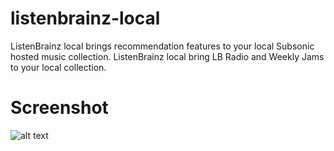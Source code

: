 # listenbrainz-local

ListenBrainz local brings recommendation features to your local Subsonic hosted music collection. ListenBrainz local
bring LB Radio and Weekly Jams to your local collection.


# Screenshot

![alt text](http://url/to/img.png)
